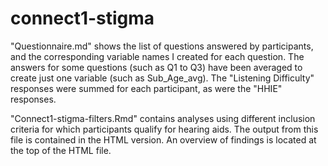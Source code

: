 # connect1-stigma

"Questionnaire.md" shows the list of questions answered by participants, and the corresponding variable names I created for each question. The answers for some questions (such as Q1 to Q3) have been averaged to create just one variable (such as Sub_Age_avg). The "Listening Difficulty" responses were summed for each participant, as were the "HHIE" responses.   

"Connect1-stigma-filters.Rmd" contains analyses using different inclusion criteria for which participants qualify for hearing aids. The output from this file is contained in the HTML version. An overview of findings is located at the top of the HTML file.

